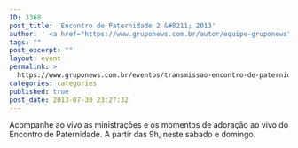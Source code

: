 ```yaml
---
ID: 3368
post_title: 'Encontro de Paternidade 2 &#8211; 2013'
author: ' <a href="https://www.gruponews.com.br/autor/equipe-gruponews" rel="tag">Equipe GrupoNews</a>'
tags: ""
post_excerpt: ""
layout: event
permalink: >
  https://www.gruponews.com.br/eventos/transmissao-encontro-de-paternidade-2-2013
categories: categories
published: true
post_date: 2013-07-30 23:27:32
---
```

Acompanhe ao vivo as ministrações e os momentos de adoração ao vivo do Encontro de Paternidade. A partir das 9h, neste sábado e domingo.
